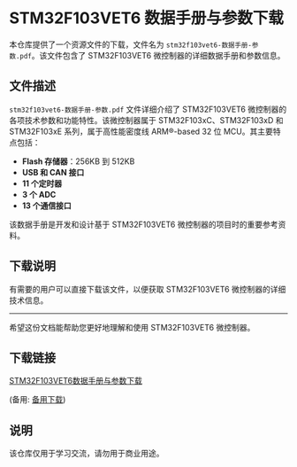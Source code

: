 # STM32F103VET6 数据手册与参数下载

本仓库提供了一个资源文件的下载，文件名为 `stm32f103vet6-数据手册-参数.pdf`。该文件包含了 STM32F103VET6 微控制器的详细数据手册和参数信息。

## 文件描述

`stm32f103vet6-数据手册-参数.pdf` 文件详细介绍了 STM32F103VET6 微控制器的各项技术参数和功能特性。该微控制器属于 STM32F103xC、STM32F103xD 和 STM32F103xE 系列，属于高性能密度线 ARM®-based 32 位 MCU。其主要特点包括：

- **Flash 存储器**：256KB 到 512KB
- **USB 和 CAN 接口**
- **11 个定时器**
- **3 个 ADC**
- **13 个通信接口**

该数据手册是开发和设计基于 STM32F103VET6 微控制器的项目时的重要参考资料。

## 下载说明

有需要的用户可以直接下载该文件，以便获取 STM32F103VET6 微控制器的详细技术信息。

---

希望这份文档能帮助您更好地理解和使用 STM32F103VET6 微控制器。

## 下载链接
[STM32F103VET6数据手册与参数下载](https://pan.quark.cn/s/9d2c51c27ca8) 

(备用: [备用下载](https://pan.baidu.com/s/1bmsxXuK6WM00s5BU9pahZQ?pwd=1234))

## 说明

该仓库仅用于学习交流，请勿用于商业用途。
